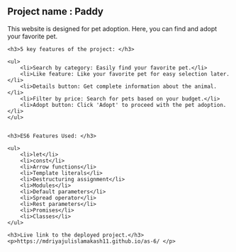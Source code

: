 


<h2>Project name : Paddy</h2>

<p>This website is designed for pet adoption. Here, you can find and adopt your favorite pet.</p>

    <h3>5 key features of the project: </h3>
    
    <ul>
        <li>Search by category: Easily find your favorite pet.</li>
        <li>Like feature: Like your favorite pet for easy selection later.</li>
        <li>Details button: Get complete information about the animal.</li>
        <li>Filter by price: Search for pets based on your budget.</li>
        <li>Adopt button: Click 'Adopt' to proceed with the pet adoption.</li>
    </ul>


    <h3>ES6 Features Used: </h3>
    
    <ul>
        <li>let</li>
        <li>const</li>
        <li>Arrow functions</li>
        <li>Template literals</li>
        <li>Destructuring assignment</li>
        <li>Modules</li>
        <li>Default parameters</li>
        <li>Spread operator</li>
        <li>Rest parameters</li>
        <li>Promises</li>
        <li>Classes</li>
    </ul>

    <h3>Live link to the deployed project.</h3>
    <p>https://mdriyajulislamakash11.github.io/as-6/ </p>
        